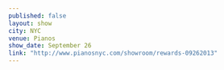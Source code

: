 ```yaml
---
published: false
layout: show
city: NYC
venue: Pianos
show_date: September 26
link: "http://www.pianosnyc.com/showroom/rewards-09262013"
---
```


